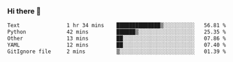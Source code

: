 ### Hi there 👋

<!--START_SECTION:waka-->

```txt
Text               1 hr 34 mins    ██████████████▒░░░░░░░░░░   56.81 %
Python             42 mins         ██████▒░░░░░░░░░░░░░░░░░░   25.35 %
Other              13 mins         ██░░░░░░░░░░░░░░░░░░░░░░░   07.86 %
YAML               12 mins         ██░░░░░░░░░░░░░░░░░░░░░░░   07.40 %
GitIgnore file     2 mins          ▒░░░░░░░░░░░░░░░░░░░░░░░░   01.39 %
```

<!--END_SECTION:waka-->

<!--
**Jonas-VanHaeken/Jonas-VanHaeken** is a ✨ _special_ ✨ repository because its `README.md` (this file) appears on your GitHub profile.

Here are some ideas to get you started:

- 🔭 I’m currently working on ...
- 🌱 I’m currently learning ...
- 👯 I’m looking to collaborate on ...
- 🤔 I’m looking for help with ...
- 💬 Ask me about ...
- 📫 How to reach me: ...
- 😄 Pronouns: ...
- ⚡ Fun fact: ...
-->
